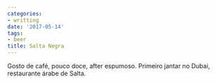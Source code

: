 ```yaml
---
categories:
- writting
date: '2017-05-14'
tags:
- beer
title: Salta Negra
---
```


Gosto de café, pouco doce, after espumoso. Primeiro jantar no Dubai, restaurante árabe de Salta.